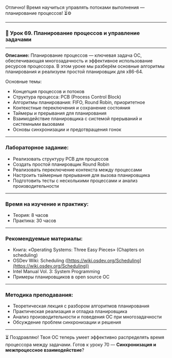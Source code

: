 Отлично! Время научиться управлять потоками выполнения — планирование процессов! ⏳⚙️

---

### 🔹 Урок 69. Планирование процессов и управление задачами

---

**Описание:**
Планирование процессов — ключевая задача ОС, обеспечивающая многозадачность и эффективное использование ресурсов процессора. В этом уроке мы разберём основные алгоритмы планирования и реализуем простой планировщик для x86-64.

Основные темы:

* Концепция процессов и потоков
* Структура процесса: PCB (Process Control Block)
* Алгоритмы планирования: FIFO, Round Robin, приоритетное
* Контекстные переключения и сохранение состояния
* Таймеры и прерывания для планирования
* Взаимодействие планировщика с системой прерываний и системными вызовами
* Основы синхронизации и предотвращения гонок

---

### Лабораторное задание:

* Реализовать структуру PCB для процессов
* Создать простой планировщик Round Robin
* Реализовать переключение контекста между процессами
* Настроить таймерные прерывания для вызова планировщика
* Подготовить тесты с несколькими процессами и анализ производительности

---

### Время на изучение и практику:

* Теория: 8 часов
* Практика: 30 часов

---

### Рекомендуемые материалы:

* Книга: «Operating Systems: Three Easy Pieces» (Chapters on scheduling)
* OSDev Wiki: Scheduling ([https://wiki.osdev.org/Scheduling](https://wiki.osdev.org/Scheduling))
* Intel Manual Vol. 3: System Programming
* Примеры планировщиков в open source ОС

---

### Методика преподавания:

* Теоретическая лекция с разбором алгоритмов планирования
* Практическая реализация и отладка планировщика
* Анализ производительности и поведения ОС при многозадачности
* Обсуждение проблем синхронизации и решения

---

⏳ Поздравляю! Твоя ОС теперь умеет эффективно распределять время процессора между задачами. Готов к уроку 70 — **Синхронизация и межпроцессное взаимодействие**?
